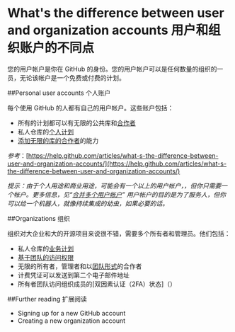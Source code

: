 What's the difference between user and organization accounts 用户和组织账户的不同点
===========
 
您的用户帐户是你在 GitHub 的身份。您的用户帐户可以是任何数量的组织的一员，无论该帐户是一个免费或付费的计划。

##Personal user accounts 个人账户

每个使用 GitHub 的人都有自己的用户帐户。这些账户包括：

* 所有的计划都可以有无限的公共库和[合作者](https://github.com/waylau/github-help/blob/master/Permission%20levels%20for%20a%20user%20account%20repository%20%E7%94%A8%E6%88%B7%E5%BA%93%E7%9A%84%E6%9D%83%E9%99%90%E7%BA%A7%E5%88%AB.md)
* 私人仓库的[个人计划](https://github.com/plans)
* [添加无限的库的合作者](https://github.com/waylau/github-help/blob/master/Adding%20collaborators%20to%20a%20personal%20repository%20%E6%B7%BB%E5%8A%A0%E5%90%88%E4%BD%9C%E8%80%85%E5%88%B0%E4%B8%AA%E4%BA%BA%E7%9A%84%E5%BA%93.md)的能力

*参考*：[https://help.github.com/articles/what-s-the-difference-between-user-and-organization-accounts/](https://help.github.com/articles/what-s-the-difference-between-user-and-organization-accounts/)

*提示：由于个人用途和商业用途，可能会有一个以上的用户帐户，，但你只需要一个帐户。更多信息，见“[合并多个用户帐户](https://github.com/waylau/github-help/blob/master/Merging%20multiple%20user%20accounts%20%E5%90%88%E5%B9%B6%E5%A4%9A%E4%B8%AA%E7%94%A8%E6%88%B7%E8%B4%A6%E5%8F%B7.md)”
用户帐户的目的是为了服务人，但你可以给一个机器人，就像持续集成的幼虫，如果必要的话。*

##Organizations 组织

组织对大企业和大的开源项目来说很不错，需要多个所有者和管理员。他们包括：

* 私人仓库的[业务计划](https://github.com/plans)
* [基于团队的访问权限](https://github.com/waylau/github-help/blob/master/Permission%20levels%20for%20an%20organization%20repository%20%E7%BB%84%E7%BB%87%E5%BA%93%E7%9A%84%E6%9D%83%E9%99%90%E7%BA%A7%E5%88%AB.md)
* 无限的所有者，管理者和以[团队形式](https://github.com/waylau/github-help/blob/master/Adding%20or%20inviting%20members%20to%20a%20team%20in%20an%20organization%20%E6%B7%BB%E5%8A%A0%E6%88%96%E9%82%80%E8%AF%B7%E7%BB%84%E7%BB%87%E6%88%90%E5%91%98%E5%88%B0%E4%B8%80%E4%B8%AA%E5%9B%A2%E9%98%9F%E4%B8%AD.md)的合作者
* 计费凭证可以发送到第二个电子邮件地址
* 所有者团队访问组织成员的[双因素认证（2FA）状态]（）

##Further reading 扩展阅读

* Signing up for a new GitHub account
* Creating a new organization account
